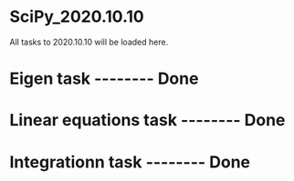 # SciPy_2020.10.10

All tasks to 2020.10.10 will be loaded here.

# Eigen task -------- Done
# Linear equations task -------- Done
# Integrationn task -------- Done

